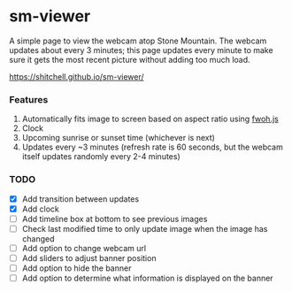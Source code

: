 # sm-viewer

A simple page to view the webcam atop Stone Mountain. The webcam updates about every 3 minutes; this page updates every minute to make sure it gets the most recent picture without adding too much load.

https://shitchell.github.io/sm-viewer/

### Features

1. Automatically fits image to screen based on aspect ratio using [fwoh.js](https://github.com/shitchell/fwoh)
2. Clock
3. Upcoming sunrise or sunset time (whichever is next)
4. Updates every ~3 minutes (refresh rate is 60 seconds, but the webcam itself updates randomly every 2-4 minutes)

### TODO

- [x] Add transition between updates
- [x] Add clock
- [ ] Add timeline box at bottom to see previous images
- [ ] Check last modified time to only update image when the image has changed
- [ ] Add option to change webcam url
- [ ] Add sliders to adjust banner position
- [ ] Add option to hide the banner
- [ ] Add option to determine what information is displayed on the banner
